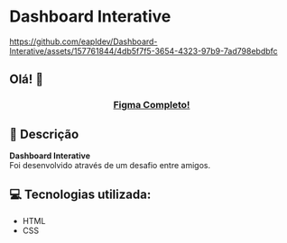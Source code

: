 # Dashboard Interative


https://github.com/eapldev/Dashboard-Interative/assets/157761844/4db5f7f5-3654-4323-97b9-7ad798ebdbfc


## Olá! 👋

<div align="center">
  <h3><a href="https://www.figma.com/design/jHGoLl1xAEgoPoVKQSzrFh/%23boraCodar---Desafio-8-(Community)?node-id=0-1&t=n6JmU9RD2sguvcvN-0" target="_blank">Figma Completo!</a></h3>
</div>

<div>
    <h2>📖 Descrição</h2>
    <p><strong>Dashboard Interative</strong><br>Foi desenvolvido através de um desafio entre amigos.</br></p>
</div>

<div>
  <h2>💻 Tecnologias utilizada:</h2>
  <ul>
    <li>HTML</li>
    <li>CSS</li>
  </ul>
</div>
